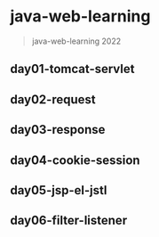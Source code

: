 # java-web-learning

> java-web-learning 2022

## day01-tomcat-servlet

## day02-request

## day03-response

## day04-cookie-session

## day05-jsp-el-jstl

## day06-filter-listener

